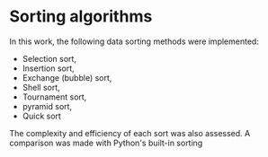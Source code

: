 # Sorting algorithms
In this work, the following data sorting methods were implemented: <br/>
* Selection sort,
* Insertion sort,
* Exchange (bubble) sort,
* Shell sort,
* Tournament sort,
* pyramid sort,
* Quick sort <br/>

The complexity and efficiency of each sort was also assessed. A comparison was made with Python's built-in sorting
